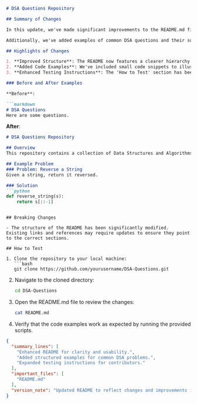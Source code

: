 ```markdown
# DSA Questions Repository

## Summary of Changes

In this update, we've made significant improvements to the README.md file to enhance clarity and usability for contributors and users alike. The primary goal was to provide a more structured overview of the Data Structures and Algorithms (DSA) questions available in this repository. We have reorganized the content to make it easier to navigate, ensuring that both beginners and experienced developers can find the information they need quickly.

Additionally, we've added examples of common DSA questions and their solutions, making it easier for users to understand the problem-solving approach. This change aligns with our commitment to fostering a collaborative learning environment where contributors can easily engage with the material and contribute their solutions.

## Highlights of Changes

1. **Improved Structure**: The README now features a clearer hierarchy with headings and subheadings, making it easier to skim for relevant information.
2. **Added Code Examples**: We've included small code snippets to illustrate solutions to common DSA problems, aiding comprehension.
3. **Enhanced Testing Instructions**: The 'How to Test' section has been expanded to provide detailed steps for verifying contributions.

### Before and After Examples

**Before**:

```markdown
# DSA Questions
Here are some questions.
```

**After**:

```markdown
# DSA Questions Repository

## Overview
This repository contains a collection of Data Structures and Algorithms (DSA) questions.

## Example Problem
### Problem: Reverse a String
Given a string, return it reversed.

### Solution
```python
def reverse_string(s):
    return s[::-1]
```
```

## Breaking Changes

- The structure of the README has been significantly modified. Existing links and references may require updates to ensure they point to the correct sections.

## How to Test

1. Clone the repository to your local machine:
   ```bash
   git clone https://github.com/yourusername/DSA-Questions.git
   ```
2. Navigate to the cloned directory:
   ```bash
   cd DSA-Questions
   ```
3. Open the README.md file to review the changes:
   ```bash
   cat README.md
   ```
4. Verify that the code examples work as expected by running the provided scripts.

```json
{
  "summary_lines": [
    "Enhanced README for clarity and usability.",
    "Added structured examples for common DSA problems.",
    "Expanded testing instructions for contributors."
  ],
  "important_files": [
    "README.md"
  ],
  "version_note": "Updated README to reflect changes and improvements in structure and content."
}
```
```